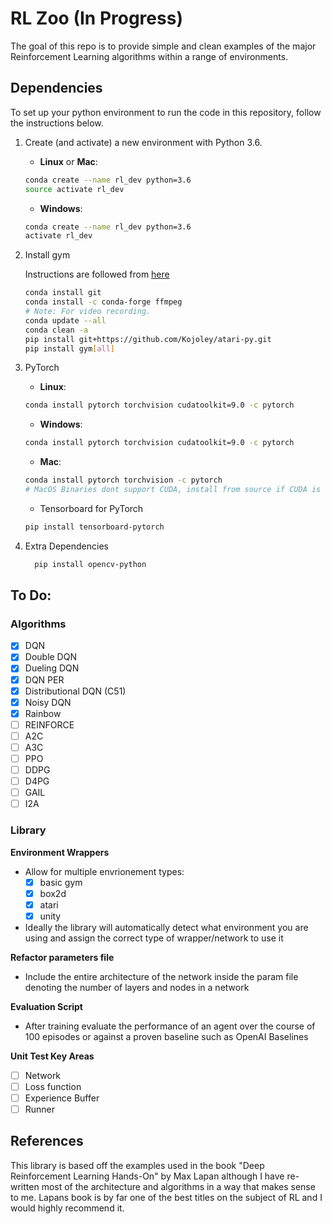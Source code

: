 # RL Zoo (In Progress)
The goal of this repo is to provide simple and clean examples of the major Reinforcement Learning algorithms within a range 
of environments. 

## Dependencies

To set up your python environment to run the code in this repository, follow the instructions below.

1. Create (and activate) a new environment with Python 3.6.

	- __Linux__ or __Mac__: 
	```bash
	conda create --name rl_dev python=3.6
	source activate rl_dev
	```
	- __Windows__: 
	```bash
	conda create --name rl_dev python=3.6 
	activate rl_dev

2. Install gym

    Instructions are followed from [here](https://medium.com/@SeoJaeDuk/archive-post-how-to-install-open-ai-gym-on-windows-1f5208c16179)
   ```bash
   conda install git
   conda install -c conda-forge ffmpeg
   # Note: For video recording.
   conda update --all
   conda clean -a
   pip install git+https://github.com/Kojoley/atari-py.git
   pip install gym[all]
   ```
   
3. PyTorch
   
   - __Linux__: 
	```bash
	conda install pytorch torchvision cudatoolkit=9.0 -c pytorch
	```
	- __Windows__: 
	```bash
	conda install pytorch torchvision cudatoolkit=9.0 -c pytorch
	```
	
	- __Mac__: 
	```bash
	conda install pytorch torchvision -c pytorch
    # MacOS Binaries dont support CUDA, install from source if CUDA is needed
	```
	
	- Tensorboard for PyTorch
	```bash
	pip install tensorboard-pytorch
	```
4. Extra Dependencies

    ```bash
	  pip install opencv-python
	```
	
## To Do:

### Algorithms

- [X] DQN
- [X] Double DQN
- [X] Dueling DQN
- [X] DQN PER
- [X] Distributional DQN (C51)
- [X] Noisy DQN
- [X] Rainbow
- [ ] REINFORCE
- [ ] A2C
- [ ] A3C
- [ ] PPO
- [ ] DDPG
- [ ] D4PG
- [ ] GAIL
- [ ] I2A

### Library

**Environment Wrappers**

- Allow for multiple envrionement types:
	- [X] basic gym
	- [X] box2d
	- [X] atari
	- [X] unity 
	
- Ideally the library will automatically detect what environment you are using and assign the correct type of wrapper/network to use it

**Refactor parameters file**

- Include the entire architecture of the network inside the param file denoting the number of layers and nodes in a network

**Evaluation Script**

- After training evaluate the performance of an agent over the course of 100 episodes or against a proven baseline such as OpenAI  Baselines

**Unit Test Key Areas**

 - [ ] Network
 - [ ] Loss function
 - [ ] Experience Buffer
 - [ ] Runner

 ## References

 This library is based off the examples used in the book "Deep Reinforcement Learning Hands-On" by Max Lapan although I have re-written most of the architecture and algorithms in a way that makes sense to me. Lapans book is by far one of the best titles on the subject of RL and I would highly recommend it.
   

